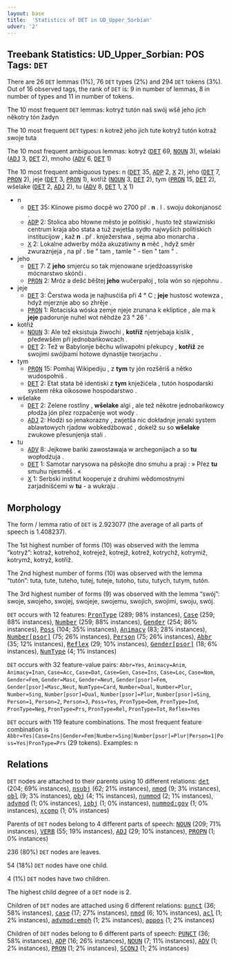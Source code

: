 ```yaml
---
layout: base
title:  'Statistics of DET in UD_Upper_Sorbian'
udver: '2'
---
```


## Treebank Statistics: UD_Upper_Sorbian: POS Tags: `DET`

There are 26 `DET` lemmas (1%), 76 `DET` types (2%) and 294 `DET` tokens (3%).
Out of 16 observed tags, the rank of `DET` is: 9 in number of lemmas, 8 in number of types and 11 in number of tokens.

The 10 most frequent `DET` lemmas: kotryž tutón naš swój wšě jeho jich někotry tón žadyn

The 10 most frequent `DET` types:  n kotrež jeho jich tute kotryž tutón kotraž swoje tuta

The 10 most frequent ambiguous lemmas: kotryž (<tt><a href="hsb-pos-DET.html">DET</a></tt> 69, <tt><a href="hsb-pos-NOUN.html">NOUN</a></tt> 3), wšelaki (<tt><a href="hsb-pos-ADJ.html">ADJ</a></tt> 3, <tt><a href="hsb-pos-DET.html">DET</a></tt> 2), mnoho (<tt><a href="hsb-pos-ADV.html">ADV</a></tt> 6, <tt><a href="hsb-pos-DET.html">DET</a></tt> 1)

The 10 most frequent ambiguous types:  n (<tt><a href="hsb-pos-DET.html">DET</a></tt> 35, <tt><a href="hsb-pos-ADP.html">ADP</a></tt> 2, <tt><a href="hsb-pos-X.html">X</a></tt> 2), jeho (<tt><a href="hsb-pos-DET.html">DET</a></tt> 7, <tt><a href="hsb-pos-PRON.html">PRON</a></tt> 2), jeje (<tt><a href="hsb-pos-DET.html">DET</a></tt> 3, <tt><a href="hsb-pos-PRON.html">PRON</a></tt> 1), kotřiž (<tt><a href="hsb-pos-NOUN.html">NOUN</a></tt> 3, <tt><a href="hsb-pos-DET.html">DET</a></tt> 2), tym (<tt><a href="hsb-pos-PRON.html">PRON</a></tt> 15, <tt><a href="hsb-pos-DET.html">DET</a></tt> 2), wšelake (<tt><a href="hsb-pos-DET.html">DET</a></tt> 2, <tt><a href="hsb-pos-ADJ.html">ADJ</a></tt> 2), tu (<tt><a href="hsb-pos-ADV.html">ADV</a></tt> 8, <tt><a href="hsb-pos-DET.html">DET</a></tt> 1, <tt><a href="hsb-pos-X.html">X</a></tt> 1)


* n
  * <tt><a href="hsb-pos-DET.html">DET</a></tt> 35: Klinowe pismo docpě wo 2700 př . <b>n</b> . l . swoju dokonjanosć .
  * <tt><a href="hsb-pos-ADP.html">ADP</a></tt> 2: Stolica abo hłowne město je politiski , husto tež stawizniski centrum kraja abo stata a tuž zwjetša sydło najwyšich politiskich institucijow , kaž <b>n</b> . př . knježerstwa , sejma abo monarcha .
  * <tt><a href="hsb-pos-X.html">X</a></tt> 2: Lokalne adwerby móža akuzatiwny <b>n</b> měć , hdyž směr zwuraznjeja , na př . tie " tam , tamle " - tien " tam " .
* jeho
  * <tt><a href="hsb-pos-DET.html">DET</a></tt> 7: Z <b>jeho</b> smjerću so tak mjenowane srjedźoassyriske mócnarstwo skónči .
  * <tt><a href="hsb-pos-PRON.html">PRON</a></tt> 2: Mróz a dešć běštej <b>jeho</b> wučerpałoj , tola wón so njepohnu .
* jeje
  * <tt><a href="hsb-pos-DET.html">DET</a></tt> 3: Čerstwa woda je najhusćiša při 4 ° C ; <b>jeje</b> hustosć wotewza , hdyž mjerznje abo so zhrěje .
  * <tt><a href="hsb-pos-PRON.html">PRON</a></tt> 1: Rotaciska wóska zemje njeje zrunana k ekliptice , ale ma k <b>jeje</b> padorunje nuhel wot něhdźe 23 ° 26 ' .
* kotřiž
  * <tt><a href="hsb-pos-NOUN.html">NOUN</a></tt> 3: Ale tež eksistuja žiwochi , <b>kotřiž</b> njetrjebaja kislik , předewšěm při jednobańkowcach .
  * <tt><a href="hsb-pos-DET.html">DET</a></tt> 2: Tež w Babylonje běchu wliwapołni překupcy , <b>kotřiž</b> ze swojimi swójbami hotowe dynastije tworjachu .
* tym
  * <tt><a href="hsb-pos-PRON.html">PRON</a></tt> 15: Pomhaj Wikipediju , z <b>tym</b> ty jón rozšěriš a nětko wudospołniš .
  * <tt><a href="hsb-pos-DET.html">DET</a></tt> 2: Etat stata bě identiski z <b>tym</b> knježićela , tutón hospodarski system rěka oikosowe hospodarstwo .
* wšelake
  * <tt><a href="hsb-pos-DET.html">DET</a></tt> 2: Zelene rostliny , <b>wšelake</b> algi , ale tež někotre jednobańkowcy płodźa jón přez rozpačenje wot wody .
  * <tt><a href="hsb-pos-ADJ.html">ADJ</a></tt> 2: Hodźi so jenakorazny , zwjetša nic dokładnje jenaki system ablawtowych rjadow wobkedźbować , dokelž su so <b>wšelake</b> zwukowe přesunjenja stali .
* tu
  * <tt><a href="hsb-pos-ADV.html">ADV</a></tt> 8: Jejkowe bańki zawostawaja w archegonijach a so <b>tu</b> wopłodźuja .
  * <tt><a href="hsb-pos-DET.html">DET</a></tt> 1: Samotar narysowa na pěskojte dno smuhu a praji : » Přez <b>tu</b> smuhu njesměš . «
  * <tt><a href="hsb-pos-X.html">X</a></tt> 1: Serbski institut kooperuje z druhimi wědomostnymi zarjadnišćemi w <b>tu</b> - a wukraju .

## Morphology

The form / lemma ratio of `DET` is 2.923077 (the average of all parts of speech is 1.408237).

The 1st highest number of forms (10) was observed with the lemma “kotryž”: kotraž, kotrehož, kotrejež, kotrejž, kotrež, kotrychž, kotrymiž, kotrymž, kotryž, kotřiž.

The 2nd highest number of forms (10) was observed with the lemma “tutón”: tuta, tute, tuteho, tutej, tuteje, tutoho, tutu, tutych, tutym, tutón.

The 3rd highest number of forms (9) was observed with the lemma “swój”: swoje, swojeho, swojej, swojeje, swojemu, swojich, swojimi, swoju, swój.

`DET` occurs with 12 features: <tt><a href="hsb-feat-PronType.html">PronType</a></tt> (289; 98% instances), <tt><a href="hsb-feat-Case.html">Case</a></tt> (259; 88% instances), <tt><a href="hsb-feat-Number.html">Number</a></tt> (259; 88% instances), <tt><a href="hsb-feat-Gender.html">Gender</a></tt> (254; 86% instances), <tt><a href="hsb-feat-Poss.html">Poss</a></tt> (104; 35% instances), <tt><a href="hsb-feat-Animacy.html">Animacy</a></tt> (83; 28% instances), <tt><a href="hsb-feat-Number-psor.html">Number[psor]</a></tt> (75; 26% instances), <tt><a href="hsb-feat-Person.html">Person</a></tt> (75; 26% instances), <tt><a href="hsb-feat-Abbr.html">Abbr</a></tt> (35; 12% instances), <tt><a href="hsb-feat-Reflex.html">Reflex</a></tt> (29; 10% instances), <tt><a href="hsb-feat-Gender-psor.html">Gender[psor]</a></tt> (18; 6% instances), <tt><a href="hsb-feat-NumType.html">NumType</a></tt> (4; 1% instances)

`DET` occurs with 32 feature-value pairs: `Abbr=Yes`, `Animacy=Anim`, `Animacy=Inan`, `Case=Acc`, `Case=Dat`, `Case=Gen`, `Case=Ins`, `Case=Loc`, `Case=Nom`, `Gender=Fem`, `Gender=Masc`, `Gender=Neut`, `Gender[psor]=Fem`, `Gender[psor]=Masc,Neut`, `NumType=Card`, `Number=Dual`, `Number=Plur`, `Number=Sing`, `Number[psor]=Dual`, `Number[psor]=Plur`, `Number[psor]=Sing`, `Person=1`, `Person=2`, `Person=3`, `Poss=Yes`, `PronType=Dem`, `PronType=Ind`, `PronType=Neg`, `PronType=Prs`, `PronType=Rel`, `PronType=Tot`, `Reflex=Yes`

`DET` occurs with 119 feature combinations.
The most frequent feature combination is `Abbr=Yes|Case=Ins|Gender=Fem|Number=Sing|Number[psor]=Plur|Person=1|Poss=Yes|PronType=Prs` (29 tokens).
Examples: n


## Relations

`DET` nodes are attached to their parents using 10 different relations: <tt><a href="hsb-dep-det.html">det</a></tt> (204; 69% instances), <tt><a href="hsb-dep-nsubj.html">nsubj</a></tt> (62; 21% instances), <tt><a href="hsb-dep-nmod.html">nmod</a></tt> (9; 3% instances), <tt><a href="hsb-dep-obl.html">obl</a></tt> (9; 3% instances), <tt><a href="hsb-dep-obj.html">obj</a></tt> (4; 1% instances), <tt><a href="hsb-dep-nummod.html">nummod</a></tt> (2; 1% instances), <tt><a href="hsb-dep-advmod.html">advmod</a></tt> (1; 0% instances), <tt><a href="hsb-dep-iobj.html">iobj</a></tt> (1; 0% instances), <tt><a href="hsb-dep-nummod-gov.html">nummod:gov</a></tt> (1; 0% instances), <tt><a href="hsb-dep-xcomp.html">xcomp</a></tt> (1; 0% instances)

Parents of `DET` nodes belong to 4 different parts of speech: <tt><a href="hsb-pos-NOUN.html">NOUN</a></tt> (209; 71% instances), <tt><a href="hsb-pos-VERB.html">VERB</a></tt> (55; 19% instances), <tt><a href="hsb-pos-ADJ.html">ADJ</a></tt> (29; 10% instances), <tt><a href="hsb-pos-PROPN.html">PROPN</a></tt> (1; 0% instances)

236 (80%) `DET` nodes are leaves.

54 (18%) `DET` nodes have one child.

4 (1%) `DET` nodes have two children.

The highest child degree of a `DET` node is 2.

Children of `DET` nodes are attached using 6 different relations: <tt><a href="hsb-dep-punct.html">punct</a></tt> (36; 58% instances), <tt><a href="hsb-dep-case.html">case</a></tt> (17; 27% instances), <tt><a href="hsb-dep-nmod.html">nmod</a></tt> (6; 10% instances), <tt><a href="hsb-dep-acl.html">acl</a></tt> (1; 2% instances), <tt><a href="hsb-dep-advmod-emph.html">advmod:emph</a></tt> (1; 2% instances), <tt><a href="hsb-dep-appos.html">appos</a></tt> (1; 2% instances)

Children of `DET` nodes belong to 6 different parts of speech: <tt><a href="hsb-pos-PUNCT.html">PUNCT</a></tt> (36; 58% instances), <tt><a href="hsb-pos-ADP.html">ADP</a></tt> (16; 26% instances), <tt><a href="hsb-pos-NOUN.html">NOUN</a></tt> (7; 11% instances), <tt><a href="hsb-pos-ADV.html">ADV</a></tt> (1; 2% instances), <tt><a href="hsb-pos-PRON.html">PRON</a></tt> (1; 2% instances), <tt><a href="hsb-pos-SCONJ.html">SCONJ</a></tt> (1; 2% instances)

